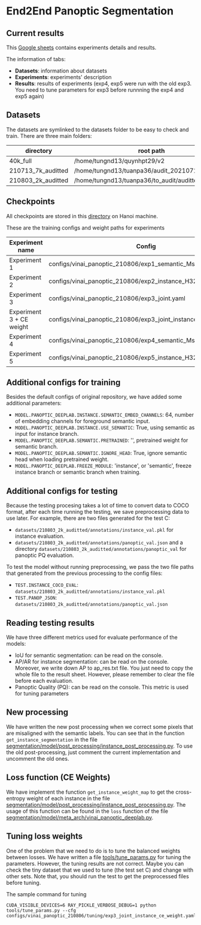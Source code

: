 # End2End Panoptic Segmentation

## Current results
This [Google sheets](https://docs.google.com/spreadsheets/d/1r8cIIylzPhtNIp_q6T3Vcop6SJcH4R8IAKXMIYT8hQo/edit#gid=1210007758) contains experiments details and results.

The information of tabs:
- **Datasets**: information about datasets
- **Experiments**: experiments' description
- **Results**: results of experiments (exp4, exp5 were run with the old exp3. You need to tune parameters for exp3 before runnning the exp4 and exp5 again)

## Datasets

The datasets are symlinked to the datasets folder to be easy to check and train. There are three main folders:

| directory          | root path                                      | datasets |
|--------------------|------------------------------------------------|----------|
| 40k_full           | /home/tungnd13/quynhpt29/v2                    | D, F     |
| 210713_7k_auditted | /home/tungnd13/tuanpa36/audit_20210713_mapping | A, E     |
| 210803_2k_auditted | /home/tungnd13/tuanpa36/to_audit/auditted      | C        |

## Checkpoints

All checkpoints are stored in this [directory](/raid/tungnd13/ml4annotation_models/ml4annotation_end2end_panoptic/outputs) on Hanoi machine.

These are the training configs and weight paths for experiments

| Experiment name | Config                                                      | Weight                              |
|-----------------|-------------------------------------------------------------|-------------------------------------|
| Experiment 1    | configs/vinai_panoptic_210806/exp1_semantic_Mscale_OCR.yaml | vinai_panoptic_exp1/final_state.pth |
| Experiment 2    | configs/vinai_panoptic_210806/exp2_instance_H32.yaml        | vinai_panoptic_exp2/final_state.pth |
| Experiment 3    | configs/vinai_panoptic_210806/exp3_joint.yaml               | vinai_panoptic_exp3/final_state.pth |
| Experiment 3 + CE weight | configs/vinai_panoptic_210806/exp3_joint_instance_ce_weight.yaml | outputs/vinai_panoptic_exp3_instance_ce_weight/final_state.pth |
| Experiment 4    | configs/vinai_panoptic_210806/exp4_semantic_Mscale_OCR.yaml | vinai_panoptic_exp4/final_state.pth |
| Experiment 5    | configs/vinai_panoptic_210806/exp5_instance_H32.yaml        | vinai_panoptic_exp5/final_state.pth |

## Additional configs for training
Besides the default configs of original repository, we have added some additional parameters:

- `MODEL.PANOPTIC_DEEPLAB.INSTANCE.SEMANTIC_EMBED_CHANNELS`: 64, number of embedding channels for foreground semantic input.
- `MODEL.PANOPTIC_DEEPLAB.INSTANCE.USE_SEMANTIC`: True, using semantic as input for instance branch.
- `MODEL.PANOPTIC_DEEPLAB.SEMANTIC.PRETRAINED`: '', pretrained weight for semantic branch.
- `MODEL.PANOPTIC_DEEPLAB.SEMANTIC.IGNORE_HEAD`: True, ignore semantic head when loading pretrained weight.
- `MODEL.PANOPTIC_DEEPLAB.FREEZE_MODULE`: 'instance', or 'semantic', freeze instance branch or semantic branch when training.

## Additional configs for testing
Because the testing procesing takes a lot of time to convert data to COCO format, after each time running the testing, we save preprocessing data to use later. For example, there are two files generated for the test C:
- `datasets/210803_2k_auditted/annotations/instance_val.pkl` for instance evaluation.
- `datasets/210803_2k_auditted/annotations/panoptic_val.json` and a directory `datasets/210803_2k_auditted/annotations/panoptic_val` for panoptic PQ evaluation.

To test the model without running preprocessing, we pass the two file paths that generated from the previous processing to the config files:
- `TEST.INSTANCE_COCO_EVAL`: `datasets/210803_2k_auditted/annotations/instance_val.pkl`
- `TEST.PANOP_JSON`: `datasets/210803_2k_auditted/annotations/panoptic_val.json`

## Reading testing results
We have three different metrics used for evaluate performance of the models:
- IoU for semantic segmentation: can be read on the console.
- AP/AR for instance segmentation: can be read on the console. Moreover, we write down AP to ap_res.txt file. You just need to copy the whole file to the result sheet. However, please remember to clear the file before each evaluation.
- Panoptic Quality (PQ): can be read on the console. This metric is used for tuning parameters

## New processing

We have written the new post processing when we correct some pixels that are misaligned with the semantic labels. You can see that in the function `get_instance_segmentation` in the file [segmentation/model/post_processing/instance_post_processing.py](segmentation/model/post_processing/instance_post_processing.py). To use the old post-processing, just comment the current implementation and uncomment the old ones.

## Loss function (CE Weights)

We have implement the function `get_instance_weight_map` to get the cross-entropy weight of each instance in the file [segmentation/model/post_processing/instance_post_processing.py](segmentation/model/post_processing/instance_post_processing.py). The usage of this function can be found in the `loss` function of the file [segmentation/model/meta_arch/vinai_panoptic_deeplab.py](segmentation/model/meta_arch/vinai_panoptic_deeplab.py).


## Tuning loss weights

One of the problem that we need to do is to tune the balanced weights between losses. We have written a file [tools/tune_params.py](tools/tune_params.py) for tuning the parameters. However, the tuning results are not correct. Maybe you can check the tiny dataset that we used to tune (the test set C) and change with other sets. Note that, you should run the test to get the preprocessed files before tuning.

The sample command for tuning
```
CUDA_VISIBLE_DEVICES=6 RAY_PICKLE_VERBOSE_DEBUG=1 python tools/tune_params.py --cfg configs/vinai_panoptic_210806/tuning/exp3_joint_instance_ce_weight.yaml
```